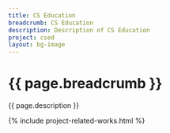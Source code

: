 ```yaml
---
title: CS Education
breadcrumb: CS Education 
description: Description of CS Education
project: csed
layout: bg-image
---
```

# {{ page.breadcrumb }}

{{ page.description }}

{% include project-related-works.html %}
